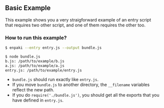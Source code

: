 ## Basic Example
This example shows you a very straigforward example of an entry script that requires two other script, and one of them requires the other too.

### How to run this example?

```bash
$ enpaki --entry entry.js --output bundle.js
```

```bash
$ node bundle.js
b.js: /path/to/example/b.js
a.js: /path/to/example/a.js
entry.js: /path/to/example/entry.js
```

* `bundle.js` should run exactly like `entry.js`.
* If you move `bundle.js` to another directory, the `__filename` variables reflect the new path.
* If you do `require('./bundle.js')`, you should get all the exports that you have defined in `entry.js`.